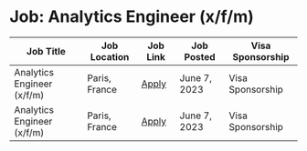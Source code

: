 # Job: Analytics Engineer (x/f/m)

| Job Title | Job Location | Job Link | Job Posted | Visa Sponsorship |
| --- | --- | --- | --- | --- |
| Analytics Engineer (x/f/m) | Paris, France | [Apply](https://boards.greenhouse.io/doctolib/jobs/5617813003) | June 7, 2023 | Visa Sponsorship |
| Analytics Engineer (x/f/m) | Paris, France | [Apply](https://boards.greenhouse.io/doctolib/jobs/5617813003) | June 7, 2023 | Visa Sponsorship |
